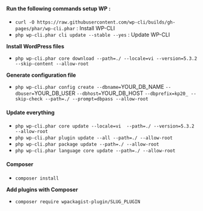 #### Run the following commands setup WP :

- `curl -O https://raw.githubusercontent.com/wp-cli/builds/gh-pages/phar/wp-cli.phar` : Install WP-CLI
- `php wp-cli.phar cli update --stable --yes` : Update WP-CLI

**Install WordPress files**

- `php wp-cli.phar core download --path=./ --locale=vi --version=5.3.2 --skip-content --allow-root`

**Generate configuration file**

- `php wp-cli.phar config create --dbname=`YOUR_DB_NAME `--dbuser=`YOUR_DB_USER `--dbhost=`YOUR_DB_HOST `--dbprefix=kp20_ --skip-check --path=./ --prompt=dbpass --allow-root`

#### Update everything

- `php wp-cli.phar core update --locale=vi  --path=./ --version=5.3.2 --allow-root`
- `php wp-cli.phar plugin update --all --path=./ --allow-root`
- `php wp-cli.phar package update --path=./ --allow-root`
- `php wp-cli.phar language core update --path=./ --allow-root`

#### Composer

- `composer install`

**Add plugins with Composer**

- `composer require wpackagist-plugin/SLUG_PLUGIN`
